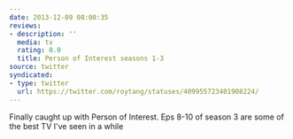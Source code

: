 ```yaml
---
date: 2013-12-09 08:00:35
reviews:
- description: ''
  media: tv
  rating: 0.0
  title: Person of Interest seasons 1-3
source: twitter
syndicated:
- type: twitter
  url: https://twitter.com/roytang/statuses/409955723401908224/
---
```


Finally caught up with Person of Interest. Eps 8-10 of season 3 are some of the best TV I've seen in a while
